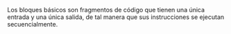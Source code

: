 Los bloques básicos son fragmentos de código que tienen una única entrada y una única salida, de tal manera que sus instrucciones se ejecutan secuencialmente.